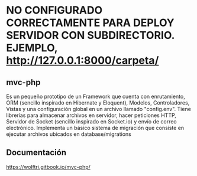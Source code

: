 # NO CONFIGURADO CORRECTAMENTE PARA DEPLOY SERVIDOR CON SUBDIRECTORIO. EJEMPLO, http://127.0.0.1:8000/carpeta/
## mvc-php
Es un pequeño prototipo de un Framework que cuenta con enrutamiento, ORM (sencillo inspirado en Hibernate y Eloquent), Modelos, Controladores, Vistas y una configuración global en un archivo llamado "config.env".
Tiene librerías para almacenar archivos en servidor, hacer peticiones HTTP, Servidor de Socket (sencillo inspirado en Socket.io) y envío de correo electrónico.
Implementa un básico sistema de migración que consiste en ejecutar archivos ubicados en database/migrations

## Documentación
https://wolftri.gitbook.io/mvc-php/
